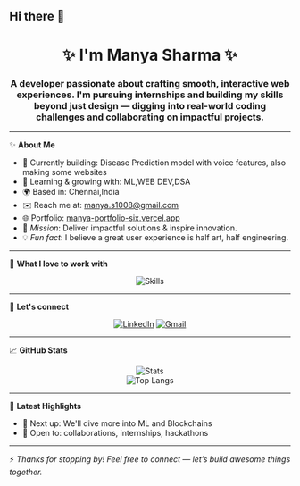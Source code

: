 ## Hi there 👋

<h1 align="center">✨ I'm Manya Sharma ✨ </h1>
<h3 align="center"> A developer passionate about crafting smooth, interactive web experiences. I'm pursuing internships and building my skills beyond just design — digging into real-world coding challenges and collaborating on impactful projects.</h3>

---

✨ **About Me**

- 🔭 Currently building: Disease Prediction model with voice features, also making some websites
- 🚀 Learning & growing with: ML,WEB DEV,DSA
- 🌍 Based in: Chennai,India
- ✉️ Reach me at: manya.s1008@gmail.com
- 🌐 Portfolio: [manya-portfolio-six.vercel.app](https://manya-portfolio-six.vercel.app)
- 🎯 *Mission*: Deliver impactful solutions & inspire innovation.
- 💡 *Fun fact*: I believe a great user experience is half art, half engineering.

---

🌟 **What I love to work with**

<p align="center">
  <img src="https://skillicons.dev/icons?i=js,react,nodejs,c,c++,aws,vercel,ejs,next,socket.io,pandas,numpy,matplotlib,vite,canva,figma,python,java,html,css,mongodb,tailwind,matlab" alt="Skills" />
</p>

---

🤝 **Let's connect**

<p align="center">
  <a href="www.linkedin.com/in/manya-sharma-5a867a324" target="_blank"><img src="https://img.shields.io/badge/LinkedIn-blue?style=for-the-badge&logo=linkedin" alt="LinkedIn"/></a>
  <a href="mailto:manya.s1008@gmail.com"><img src="https://img.shields.io/badge/Gmail-red?style=for-the-badge&logo=gmail" alt="Gmail"/></a>
</p>

---

📈 **GitHub Stats**

<p align="center">
  <img src="https://github-readme-stats.vercel.app/api?username=manyasharma1008&show_icons=true&theme=tokyonight" alt="Stats" />
  <br/>
  <img src="https://github-readme-stats.vercel.app/api/top-langs/?username=manyasharma1008&layout=compact&theme=tokyonight" alt="Top Langs" />
</p>

---

📝 **Latest Highlights**

- 🌱 Next up: We'll dive more into ML and Blockchains
- 🤝 Open to: collaborations, internships, hackathons

---

⚡ *Thanks for stopping by! Feel free to connect — let’s build awesome things together.*
